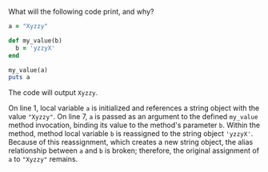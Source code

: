 What will the following code print, and why?
```Ruby
a = "Xyzzy"

def my_value(b)
  b = 'yzzyX'
end

my_value(a)
puts a
```
The code will output `Xyzzy`.

On line 1, local variable `a` is initialized and references a string object with the value `"Xyzzy"`. On line 7, `a` is passed as an argument to the defined `my_value` method invocation, binding its value to the method's parameter `b`. Within the method, method local variable `b` is reassigned to the string object `'yzzyX'`. Because of this reassignment, which creates a new string object, the alias relationship between `a` and `b` is broken; therefore, the original assignment of `a` to `"Xyzzy"` remains.